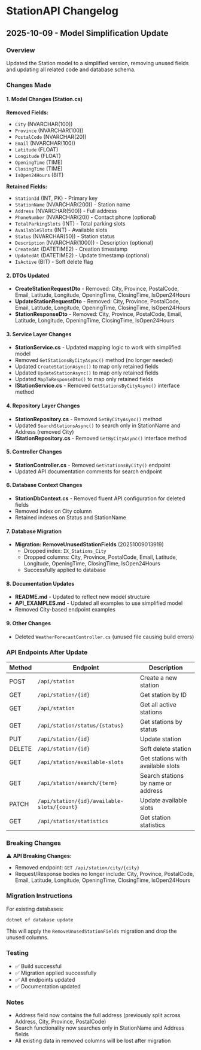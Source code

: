# StationAPI Changelog

## 2025-10-09 - Model Simplification Update

### Overview
Updated the Station model to a simplified version, removing unused fields and updating all related code and database schema.

### Changes Made

#### 1. Model Changes (Station.cs)
**Removed Fields:**
- `City` (NVARCHAR(100))
- `Province` (NVARCHAR(100))
- `PostalCode` (NVARCHAR(20))
- `Email` (NVARCHAR(100))
- `Latitude` (FLOAT)
- `Longitude` (FLOAT)
- `OpeningTime` (TIME)
- `ClosingTime` (TIME)
- `IsOpen24Hours` (BIT)

**Retained Fields:**
- `StationId` (INT, PK) - Primary key
- `StationName` (NVARCHAR(200)) - Station name
- `Address` (NVARCHAR(500)) - Full address
- `PhoneNumber` (NVARCHAR(20)) - Contact phone (optional)
- `TotalParkingSlots` (INT) - Total parking slots
- `AvailableSlots` (INT) - Available slots
- `Status` (NVARCHAR(50)) - Station status
- `Description` (NVARCHAR(1000)) - Description (optional)
- `CreatedAt` (DATETIME2) - Creation timestamp
- `UpdatedAt` (DATETIME2) - Update timestamp (optional)
- `IsActive` (BIT) - Soft delete flag

#### 2. DTOs Updated
- **CreateStationRequestDto** - Removed: City, Province, PostalCode, Email, Latitude, Longitude, OpeningTime, ClosingTime, IsOpen24Hours
- **UpdateStationRequestDto** - Removed: City, Province, PostalCode, Email, Latitude, Longitude, OpeningTime, ClosingTime, IsOpen24Hours
- **StationResponseDto** - Removed: City, Province, PostalCode, Email, Latitude, Longitude, OpeningTime, ClosingTime, IsOpen24Hours

#### 3. Service Layer Changes
- **StationService.cs** - Updated mapping logic to work with simplified model
- Removed `GetStationsByCityAsync()` method (no longer needed)
- Updated `CreateStationAsync()` to map only retained fields
- Updated `UpdateStationAsync()` to map only retained fields
- Updated `MapToResponseDto()` to map only retained fields
- **IStationService.cs** - Removed `GetStationsByCityAsync()` interface method

#### 4. Repository Layer Changes
- **StationRepository.cs** - Removed `GetByCityAsync()` method
- Updated `SearchStationsAsync()` to search only in StationName and Address (removed City)
- **IStationRepository.cs** - Removed `GetByCityAsync()` interface method

#### 5. Controller Changes
- **StationController.cs** - Removed `GetStationsByCity()` endpoint
- Updated API documentation comments for search endpoint

#### 6. Database Context Changes
- **StationDbContext.cs** - Removed fluent API configuration for deleted fields
- Removed index on City column
- Retained indexes on Status and StationName

#### 7. Database Migration
- **Migration: RemoveUnusedStationFields** (20251009013919)
  - Dropped index: `IX_Stations_City`
  - Dropped columns: City, Province, PostalCode, Email, Latitude, Longitude, OpeningTime, ClosingTime, IsOpen24Hours
  - Successfully applied to database

#### 8. Documentation Updates
- **README.md** - Updated to reflect new model structure
- **API_EXAMPLES.md** - Updated all examples to use simplified model
- Removed City-based endpoint examples

#### 9. Other Changes
- Deleted `WeatherForecastController.cs` (unused file causing build errors)

### API Endpoints After Update

| Method | Endpoint | Description |
|--------|----------|-------------|
| POST | `/api/station` | Create a new station |
| GET | `/api/station/{id}` | Get station by ID |
| GET | `/api/station` | Get all active stations |
| GET | `/api/station/status/{status}` | Get stations by status |
| PUT | `/api/station/{id}` | Update station |
| DELETE | `/api/station/{id}` | Soft delete station |
| GET | `/api/station/available-slots` | Get stations with available slots |
| GET | `/api/station/search/{term}` | Search stations by name or address |
| PATCH | `/api/station/{id}/available-slots/{count}` | Update available slots |
| GET | `/api/station/statistics` | Get station statistics |

### Breaking Changes

⚠️ **API Breaking Changes:**
- Removed endpoint: `GET /api/station/city/{city}`
- Request/Response bodies no longer include: City, Province, PostalCode, Email, Latitude, Longitude, OpeningTime, ClosingTime, IsOpen24Hours

### Migration Instructions

For existing databases:
```bash
dotnet ef database update
```

This will apply the `RemoveUnusedStationFields` migration and drop the unused columns.

### Testing
- ✅ Build successful
- ✅ Migration applied successfully
- ✅ All endpoints updated
- ✅ Documentation updated

### Notes
- Address field now contains the full address (previously split across Address, City, Province, PostalCode)
- Search functionality now searches only in StationName and Address fields
- All existing data in removed columns will be lost after migration

